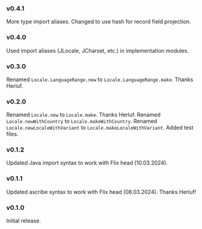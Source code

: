 ### v0.4.1
   More type import aliases.
   Changed to use hash for record field projection.

### v0.4.0
   Used import aliases (JLocale, JCharset, etc.) in implementation modules.

### v0.3.0
   Renamed `Locale.LanguageRange.new` to `Locale.LanguageRange.make`. Thanks Herluf.

### v0.2.0
   Renamed `Locale.new` to `Locale.make`. Thanks Herluf.
   Renamed `Locale.newWithCountry` to `Locale.makeWithCountry`.
   Renamed `Locale.newLocaleWithVariant` to `Locale.makeLocaleWithVariant`.
   Added test files.
   
### v0.1.2
   Updated Java import syntax to work with Flix head (10.03.2024).

### v0.1.1
   Updated ascribe syntax to work with Flix head (08.03.2024). Thanks Herluf!

### v0.1.0
   Initial release.
